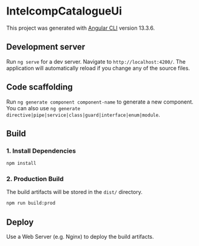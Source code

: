 # IntelcompCatalogueUi

This project was generated with [Angular CLI](https://github.com/angular/angular-cli) version 13.3.6.

## Development server

Run `ng serve` for a dev server. Navigate to `http://localhost:4200/`. The application will automatically reload if you change any of the source files.

## Code scaffolding

Run `ng generate component component-name` to generate a new component. You can also use `ng generate directive|pipe|service|class|guard|interface|enum|module`.

## Build

### 1. Install Dependencies
```bash
npm install
```

### 2. Production Build
The build artifacts will be stored in the `dist/` directory.
```bash
npm run build:prod
```

## Deploy
Use a Web Server (e.g. Nginx) to deploy the build artifacts.
